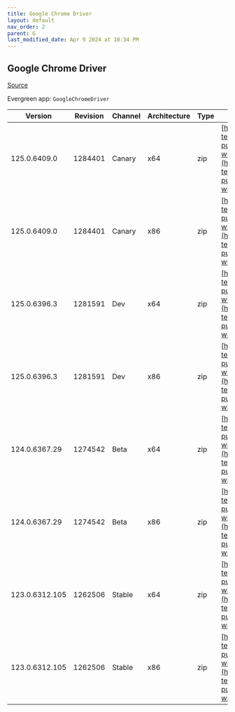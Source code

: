 ```yaml
---
title: Google Chrome Driver
layout: default
nav_order: 2
parent: G
last_modified_date: Apr 9 2024 at 10:34 PM
---
```


## Google Chrome Driver

[Source](https://cloud.google.com/chrome-enterprise/browser/download/)

Evergreen app: `GoogleChromeDriver`

| Version        | Revision | Channel | Architecture | Type | URI                                                                                                                                                                                                          |
| -------------- | -------- | ------- | ------------ | ---- | ------------------------------------------------------------------------------------------------------------------------------------------------------------------------------------------------------------ |
| 125.0.6409.0   | 1284401  | Canary  | x64          | zip  | [https://storage.googleapis.com/chrome-for-testing-public/125.0.6409.0/win64/chromedriver-win64.zip](https://storage.googleapis.com/chrome-for-testing-public/125.0.6409.0/win64/chromedriver-win64.zip)     |
| 125.0.6409.0   | 1284401  | Canary  | x86          | zip  | [https://storage.googleapis.com/chrome-for-testing-public/125.0.6409.0/win32/chromedriver-win32.zip](https://storage.googleapis.com/chrome-for-testing-public/125.0.6409.0/win32/chromedriver-win32.zip)     |
| 125.0.6396.3   | 1281591  | Dev     | x64          | zip  | [https://storage.googleapis.com/chrome-for-testing-public/125.0.6396.3/win64/chromedriver-win64.zip](https://storage.googleapis.com/chrome-for-testing-public/125.0.6396.3/win64/chromedriver-win64.zip)     |
| 125.0.6396.3   | 1281591  | Dev     | x86          | zip  | [https://storage.googleapis.com/chrome-for-testing-public/125.0.6396.3/win32/chromedriver-win32.zip](https://storage.googleapis.com/chrome-for-testing-public/125.0.6396.3/win32/chromedriver-win32.zip)     |
| 124.0.6367.29  | 1274542  | Beta    | x64          | zip  | [https://storage.googleapis.com/chrome-for-testing-public/124.0.6367.29/win64/chromedriver-win64.zip](https://storage.googleapis.com/chrome-for-testing-public/124.0.6367.29/win64/chromedriver-win64.zip)   |
| 124.0.6367.29  | 1274542  | Beta    | x86          | zip  | [https://storage.googleapis.com/chrome-for-testing-public/124.0.6367.29/win32/chromedriver-win32.zip](https://storage.googleapis.com/chrome-for-testing-public/124.0.6367.29/win32/chromedriver-win32.zip)   |
| 123.0.6312.105 | 1262506  | Stable  | x64          | zip  | [https://storage.googleapis.com/chrome-for-testing-public/123.0.6312.105/win64/chromedriver-win64.zip](https://storage.googleapis.com/chrome-for-testing-public/123.0.6312.105/win64/chromedriver-win64.zip) |
| 123.0.6312.105 | 1262506  | Stable  | x86          | zip  | [https://storage.googleapis.com/chrome-for-testing-public/123.0.6312.105/win32/chromedriver-win32.zip](https://storage.googleapis.com/chrome-for-testing-public/123.0.6312.105/win32/chromedriver-win32.zip) |

